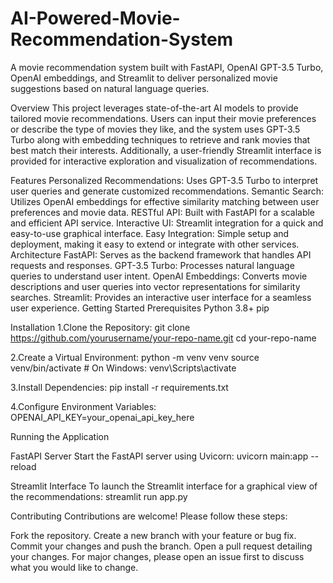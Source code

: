 # AI-Powered-Movie-Recommendation-System

A movie recommendation system built with FastAPI, OpenAI GPT-3.5 Turbo, OpenAI embeddings, and Streamlit to deliver personalized movie suggestions based on natural language queries.

Overview
This project leverages state-of-the-art AI models to provide tailored movie recommendations. Users can input their movie preferences or describe the type of movies they like, and the system uses GPT-3.5 Turbo along with embedding techniques to retrieve and rank movies that best match their interests. Additionally, a user-friendly Streamlit interface is provided for interactive exploration and visualization of recommendations.

Features
Personalized Recommendations: Uses GPT-3.5 Turbo to interpret user queries and generate customized recommendations.
Semantic Search: Utilizes OpenAI embeddings for effective similarity matching between user preferences and movie data.
RESTful API: Built with FastAPI for a scalable and efficient API service.
Interactive UI: Streamlit integration for a quick and easy-to-use graphical interface.
Easy Integration: Simple setup and deployment, making it easy to extend or integrate with other services.
Architecture
FastAPI: Serves as the backend framework that handles API requests and responses.
GPT-3.5 Turbo: Processes natural language queries to understand user intent.
OpenAI Embeddings: Converts movie descriptions and user queries into vector representations for similarity searches.
Streamlit: Provides an interactive user interface for a seamless user experience.
Getting Started
Prerequisites
Python 3.8+
pip

Installation
1.Clone the Repository:
git clone https://github.com/yourusername/your-repo-name.git
cd your-repo-name

2.Create a Virtual Environment:
python -m venv venv
source venv/bin/activate  # On Windows: venv\Scripts\activate

3.Install Dependencies:
pip install -r requirements.txt

4.Configure Environment Variables:
OPENAI_API_KEY=your_openai_api_key_here

Running the Application

FastAPI Server
Start the FastAPI server using Uvicorn: uvicorn main:app --reload

Streamlit Interface
To launch the Streamlit interface for a graphical view of the recommendations:
streamlit run app.py


Contributing
Contributions are welcome! Please follow these steps:

Fork the repository.
Create a new branch with your feature or bug fix.
Commit your changes and push the branch.
Open a pull request detailing your changes.
For major changes, please open an issue first to discuss what you would like to change.
